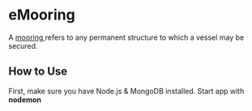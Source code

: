 # eMooring #

A [mooring ](https://en.wikipedia.org/wiki/Mooring_(watercraft))refers to any permanent structure to which a vessel may be secured.

## How to Use ##
First, make sure you have Node.js & MongoDB installed.
Start app with **nodemon**
